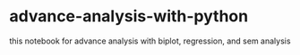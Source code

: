 # advance-analysis-with-python
this notebook for advance analysis with biplot, regression, and sem analysis

